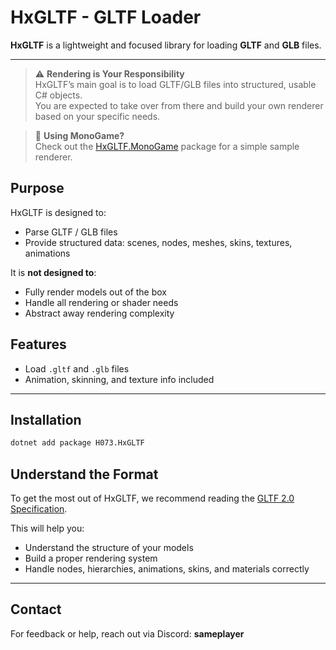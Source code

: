 ﻿# HxGLTF - GLTF Loader

**HxGLTF** is a lightweight and focused library for loading **GLTF** and **GLB** files.

---

> ⚠️ **Rendering is Your Responsibility**  
> HxGLTF’s main goal is to load GLTF/GLB files into structured, usable C# objects.  
> You are expected to take over from there and build your own renderer based on your specific needs.

> 🧪 **Using MonoGame?**  
> Check out the [HxGLTF.MonoGame](https://www.nuget.org/packages/H073.HxGLTF.MonoGame) package for a simple sample renderer.

## Purpose

HxGLTF is designed to:
- Parse GLTF / GLB files
- Provide structured data: scenes, nodes, meshes, skins, textures, animations

It is **not designed to**:
- Fully render models out of the box
- Handle all rendering or shader needs
- Abstract away rendering complexity

## Features

- Load `.gltf` and `.glb` files
- Animation, skinning, and texture info included

---

## Installation

```bash
dotnet add package H073.HxGLTF
```

## Understand the Format

To get the most out of HxGLTF, we recommend reading the [GLTF 2.0 Specification](https://github.com/KhronosGroup/glTF).

This will help you:
- Understand the structure of your models
- Build a proper rendering system
- Handle nodes, hierarchies, animations, skins, and materials correctly

---

## Contact

For feedback or help, reach out via Discord: **sameplayer**
